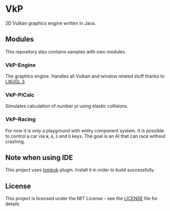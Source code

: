 # VkP

2D Vulkan graphics engine written in Java.

## Modules

This repository also contains samples with own modules.

### VkP-Engine

The graphics engine. Handles all Vulkan and window related stuff thanks to [LWJGL 3](https://www.lwjgl.org).

### VkP-PiCalc

Simulates calculation of number pi using elastic collisions.

### VkP-Racing

For now it is only a playground with entity component system. It is possible to control a car via `W`, `A`, `S` and `D` keys. The goal is an AI that can race without crashing.

## Note when using IDE

This project uses [lombok](https://projectlombok.org/download) plugin. Install it in order to build successfully.

## License

This project is licensed under the MIT License - see the [LICENSE](LICENSE) file for details

